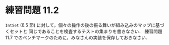# 練習問題 11.2

`IntSet` (6.5 節) に対して，個々の操作の後の振る舞いが組み込みのマップに基づくセットと
同じであることを検査するテストの集まりを書きなさい．
練習問題 11.7 でのベンチマークのために，みなさんの実装を保存しておきなさい．
